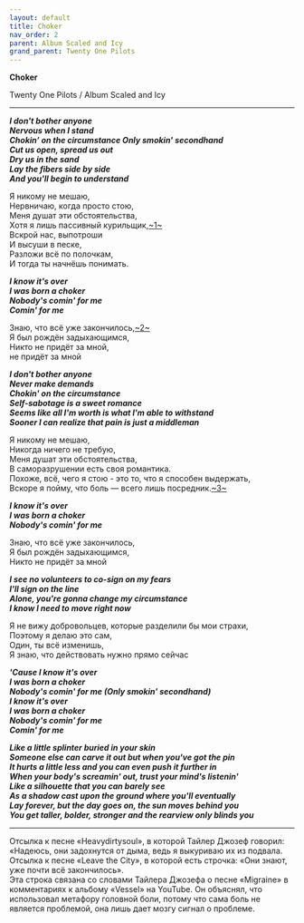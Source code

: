 ```yaml
---  
layout: default  
title: Choker  
nav_order: 2  
parent: Album Scaled and Icy  
grand_parent: Twenty One Pilots  
---  
```


**Choker**
<p>
Twenty One Pilots / Album Scaled and Icy
</p>  

- - -

**_I don't bother anyone  
Nervous when I stand  
Chokin’ on the circumstance
Only smokin' secondhand  
Cut us open, spread us out  
Dry us in the sand  
Lay the fibers side by side  
And you'll begin to understand_**  

Я никому не мешаю,  
Нервничаю, когда просто стою,  
Меня душат эти обстоятельства,  
Хотя я лишь пассивный курильщик,<a href="#part1">~1~</a>  
Вскрой нас, выпотроши  
И высуши в песке,  
Разложи всё по полочкам,  
И тогда ты начнёшь понимать.  

**_I know it's over  
I was born a choker  
Nobody's comin' for me  
Comin' for me_**  

Знаю, что всё уже закончилось,<a href="#part1">~2~</a>  
Я был рождён задыхающимся,  
Никто не придёт за мной,  
не придёт за мной  

**_I don't bother anyone  
Never make demands  
Chokin' on the circumstance  
Self-sabotage is a sweet romance  
Seems like all I'm worth is what I'm able to withstand  
Sooner I can realize that pain is just a middleman_**  

Я никому не мешаю,  
Никогда ничего не требую,  
Меня душат эти обстоятельства,  
В саморазрушении есть своя романтика.  
Похоже, всё, чего я стою - это то, что я способен выдержать,  
Вскоре я пойму, что боль — всего лишь посредник.<a href="#part1">~3~</a>  

**_I know it's over  
I was born a choker  
Nobody's comin' for me_**  

Знаю, что всё уже закончилось,  
Я был рождён задыхающимся,  
Никто не придёт за мной  

**_I see no volunteers to co-sign on my fears  
I'll sign on the line  
Alone, you're gonna change my circumstance  
I know I need to move right now_**  

Я не вижу добровольцев, которые разделили бы мои страхи,  
Поэтому я делаю это сам,  
Один, ты всё изменишь,  
Я знаю, что действовать нужно прямо сейчас  

**_'Cause I know it's over  
I was born a choker  
Nobody's comin' for me (Only smokin' secondhand)  
I know it's over  
I was born a choker  
Nobody's comin' for me  
Comin' for me_**  

**_Like a little splinter buried in your skin  
Someone else can carve it out but when you've got the pin  
It hurts a little less and you can even push it further in  
When your body's screamin' out, trust your mind's listenin'  
Like a silhouette that you can barely see  
As a shadow cast upon the ground where you'll eventually  
Lay forever, but the day goes on, the sun moves behind you  
You get taller, bolder, stronger and the rearview only blinds you_**  

- - -

<article id="~1~">Отсылка к песне «Heavydirtysoul», в которой Тайлер Джозеф говорил: «Надеюсь, они задохнутся от дыма, ведь я выкуриваю их из подвала.</article>  

<article id="~2~">Отсылка к песне «Leave the City», в которой есть строчка: «Они знают, уже почти всё закончилось».</article>  

<article id="~3~">Эта строка связана со словами Тайлера Джозефа о песне «Migraine» в комментариях к альбому «Vessel» на YouTube. Он объяснял, что использовал метафору головной боли, потому что сама боль не является проблемой, она лишь дает мозгу сигнал о проблеме.</article>
